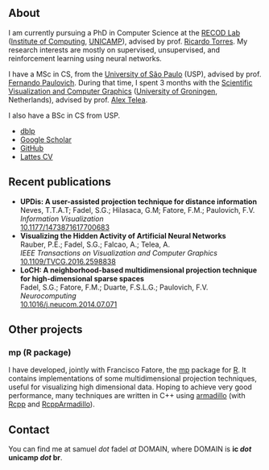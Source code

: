 ## About
I am currently pursuing a PhD in Computer Science at the [RECOD Lab](http://www.recod.ic.unicamp.br/) ([Institute of Computing](https://www.ic.unicamp.br/), [UNICAMP](https://www.unicamp.br/)), advised by prof. [Ricardo Torres](http://www.ic.unicamp.br/~rtorres/).
My research interests are mostly on supervised, unsupervised, and reinforcement learning using neural networks.

I have a MSc in CS, from the [University of São Paulo](https://www.usp.br/) (USP), advised by prof. [Fernando Paulovich](http://sites.google.com/site/fpaulovich/).
During that time, I spent 3 months with the [Scientific Visualization and Computer Graphics](http://www.cs.rug.nl/svcg/) ([University of Groningen](https://www.rug.nl/), Netherlands), advised by prof. [Alex Telea](http://www.cs.rug.nl/~alext/).

I also have a BSc in CS from USP.

* [dblp](https://dblp.uni-trier.de/pers/hd/f/Fadel:Samuel_G=)
* [Google Scholar](https://scholar.google.com.br/citations?user=IV7luZsAAAAJ&hl=en)
* [GitHub](https://github.com/fadel/)
* [Lattes CV](http://lattes.cnpq.br/3874774171103553)

## Recent publications
* __UPDis: A user-assisted projection technique for distance information__  
  Neves, T.T.A.T; Fadel, S.G.; Hilasaca, G.M; Fatore, F.M.; Paulovich, F.V.  
  _Information Visualization_  
  [10.1177/1473871617700683](https://dx.doi.org/10.1177/1473871617700683)
* __Visualizing the Hidden Activity of Artificial Neural Networks__  
  Rauber, P.E.; Fadel, S.G.; Falcao, A.; Telea, A.  
  _IEEE Transactions on Visualization and Computer Graphics_  
  [10.1109/TVCG.2016.2598838](https://dx.doi.org/10.1109/TVCG.2016.2598838)
* __LoCH: A neighborhood-based multidimensional projection technique for high-dimensional sparse spaces__  
  Fadel, S.G.; Fatore, F.M.; Duarte, F.S.L.G.; Paulovich, F.V.  
  _Neurocomputing_  
  [10.1016/j.neucom.2014.07.071](https://dx.doi.org/10.1016/j.neucom.2014.07.071)

## Other projects

### mp (R package)
I have developed, jointly with Francisco Fatore, the [mp](https://cran.r-project.org/package=mp) package for [R](https://www.r-project.org/).
It contains implementations of some multidimensional projection techniques, useful for visualizing high dimensional data.
Hoping to achieve very good performance, many techniques are written in C++ using [armadillo](http://arma.sourceforge.net/) (with [Rcpp](https://cran.r-project.org/package=Rcpp) and [RcppArmadillo](https://cran.r-project.org/package=RcppArmadillo)).

## Contact
You can find me at samuel *dot* fadel *at* DOMAIN, where DOMAIN is __ic *dot* unicamp *dot* br__.
